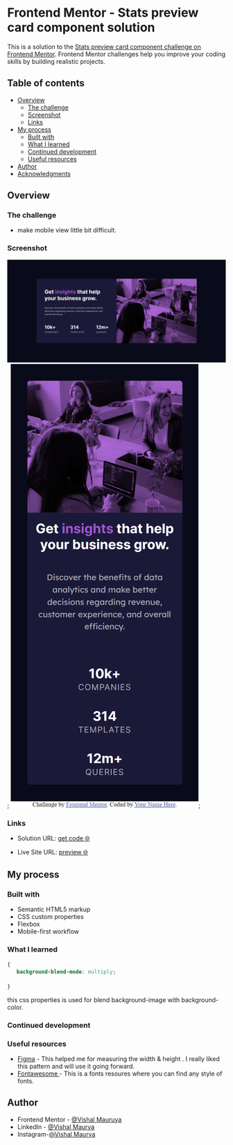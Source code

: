 # Frontend Mentor - Stats preview card component solution

This is a solution to the [Stats preview card component challenge on Frontend Mentor](https://www.frontendmentor.io/challenges/stats-preview-card-component-8JqbgoU62). Frontend Mentor challenges help you improve your coding skills by building realistic projects. 

## Table of contents

- [Overview](#overview)
  - [The challenge](#the-challenge)
  - [Screenshot](#screenshot)
  - [Links](#links)
- [My process](#my-process)
  - [Built with](#built-with)
  - [What I learned](#what-i-learned)
  - [Continued development](#continued-development)
  - [Useful resources](#useful-resources)
- [Author](#author)
- [Acknowledgments](#acknowledgments)

## Overview

### The challenge

- make mobile view little bit difficult.

### Screenshot

![Desktop View](./assets/screenshot/1.png);
![Mobile View](./assets/screenshot/2.png);



### Links

- Solution URL: [get code 🌐](https://github.com/VishalMauryastp/stats-preview-card-component/)

- Live Site URL: [preview 🌐](https://vishalmauryastp.github.io/stats-preview-card-component-main/)

## My process

### Built with

- Semantic HTML5 markup
- CSS custom properties
- Flexbox
- Mobile-first workflow

### What I learned

```css
{ 
   background-blend-mode: multiply;

}
```
this css properties is used for blend background-image with background-color.


### Continued development


### Useful resources

- [Figma](https://www.figma.com) - This helped me for measuring the width & height . I really liked this pattern and will use it going forward.
- [Fontawesome ](https://www.Fontawesome.com) - This is a fonts resoures where you can find any style of fonts.

## Author

- Frontend Mentor - [@Vishal Mauruya](https://www.frontendmentor.io/profile/VishalMauryastp)
- LinkedIn - [@Vishal Maurya](https://www.linkedin.com/in/in-vishalmaurya/)
- Instagram-[@Vishal Maurya](https://www.instagram.com/VishalMauryastp)

